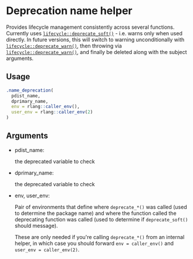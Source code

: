 # Deprecation name helper

Provides lifecycle management consistently across several functions.
Currently uses
[`lifecycle::deprecate_soft()`](https://lifecycle.r-lib.org/reference/deprecate_soft.html) -
i.e. warns only when used directly. In future versions, this will switch
to warning unconditionally with
[`lifecycle::deprecate_warn()`](https://lifecycle.r-lib.org/reference/deprecate_soft.html),
then throwing via
[`lifecycle::deprecate_warn()`](https://lifecycle.r-lib.org/reference/deprecate_soft.html),
and finally be deleted along with the subject arguments.

## Usage

``` r
.name_deprecation(
  pdist_name,
  dprimary_name,
  env = rlang::caller_env(),
  user_env = rlang::caller_env(2)
)
```

## Arguments

- pdist_name:

  the deprecated variable to check

- dprimary_name:

  the deprecated variable to check

- env, user_env:

  Pair of environments that define where `deprecate_*()` was called
  (used to determine the package name) and where the function called the
  deprecating function was called (used to determine if
  `deprecate_soft()` should message).

  These are only needed if you're calling `deprecate_*()` from an
  internal helper, in which case you should forward `env = caller_env()`
  and `user_env = caller_env(2)`.
